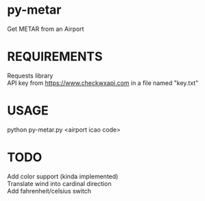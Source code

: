 # py-metar
Get METAR from an Airport
# REQUIREMENTS
Requests library<br>
API key from https://www.checkwxapi.com in a file named "key.txt"
# USAGE
python py-metar.py \<airport icao code\>
# TODO
Add color support (kinda implemented)<br>
Translate wind into cardinal direction<br>
Add fahrenheit/celsius switch
